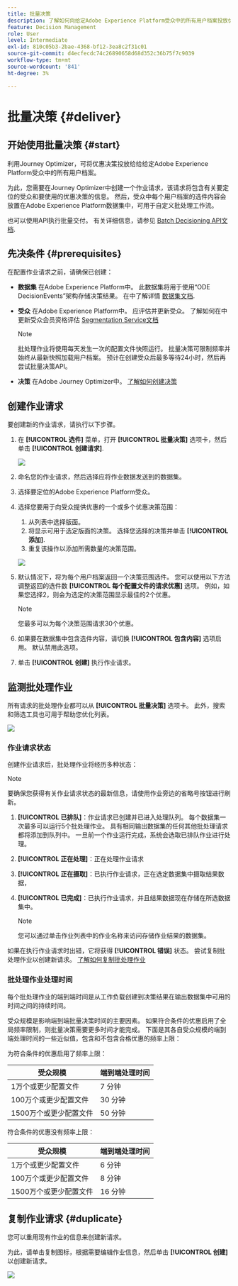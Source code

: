 ```yaml
---
title: 批量决策
description: 了解如何向给定Adobe Experience Platform受众中的所有用户档案投放优惠决策。
feature: Decision Management
role: User
level: Intermediate
exl-id: 810c05b3-2bae-4368-bf12-3ea8c2f31c01
source-git-commit: d4ecfecdc74c26890658d68d352c36b75f7c9039
workflow-type: tm+mt
source-wordcount: '841'
ht-degree: 3%

---
```


# 批量决策 {#deliver}

## 开始使用批量决策 {#start}

利用Journey Optimizer，可将优惠决策投放给给给定Adobe Experience Platform受众中的所有用户档案。

为此，您需要在Journey Optimizer中创建一个作业请求，该请求将包含有关要定位的受众和要使用的优惠决策的信息。 然后，受众中每个用户档案的选件内容会放置在Adobe Experience Platform数据集中，可用于自定义批处理工作流。

也可以使用API执行批量交付。 有关详细信息，请参见 [Batch Decisioning API文档](api-reference/offer-delivery-api/batch-decisioning-api.md).

## 先决条件 {#prerequisites}

在配置作业请求之前，请确保已创建：

* **数据集** 在Adobe Experience Platform中。 此数据集将用于使用“ODE DecisionEvents”架构存储决策结果。 在中了解详情 [数据集文档](https://experienceleague.adobe.com/docs/experience-platform/catalog/datasets/overview.html?lang=zh-Hans).

* **受众** 在Adobe Experience Platform中。 应评估并更新受众。 了解如何在中更新受众会员资格评估 [Segmentation Service文档](http://www.adobe.com/go/segmentation-overview-en)

  >[!NOTE]
  >
  >批处理作业将使用每天发生一次的配置文件快照运行。 批量决策可限制频率并始终从最新快照加载用户档案。 预计在创建受众后最多等待24小时，然后再尝试批量决策API。

* **决策** 在Adobe Journey Optimizer中。 [了解如何创建决策](offer-activities/create-offer-activities.md)

<!-- in API doc, remove these info and add ref here-->

## 创建作业请求

要创建新的作业请求，请执行以下步骤。

1. 在 **[!UICONTROL 选件]** 菜单，打开 **[!UICONTROL 批量决策]** 选项卡，然后单击 **[!UICONTROL 创建请求]**.

   ![](assets/batch-create.png)

1. 命名您的作业请求，然后选择应将作业数据发送到的数据集。

1. 选择要定位的Adobe Experience Platform受众。

1. 选择您要用于向受众提供优惠的一个或多个优惠决策范围：
   1. 从列表中选择版面。
   1. 将显示可用于选定版面的决策。 选择您选择的决策并单击 **[!UICONTROL 添加]**.
   1. 重复该操作以添加所需数量的决策范围。

   ![](assets/batch-decision.png)

1. 默认情况下，将为每个用户档案返回一个决策范围选件。 您可以使用以下方法调整返回的选件数 **[!UICONTROL 每个配置文件的请求优惠]** 选项。 例如，如果您选择2，则会为选定的决策范围显示最佳的2个优惠。

   >[!NOTE]
   >
   >您最多可以为每个决策范围请求30个优惠。

1. 如果要在数据集中包含选件内容，请切换 **[!UICONTROL 包含内容]** 选项启用。 默认禁用此选项。

1. 单击 **[!UICONTROL 创建]** 执行作业请求。

## 监测批处理作业

所有请求的批处理作业都可以从 **[!UICONTROL 批量决策]** 选项卡。 此外，搜索和筛选工具也可用于帮助您优化列表。

![](assets/batch-list.png)

### 作业请求状态

创建作业请求后，批处理作业将经历多种状态：

>[!NOTE]
>
>要确保您获得有关作业请求状态的最新信息，请使用作业旁边的省略号按钮进行刷新。

1. **[!UICONTROL 已排队]**：作业请求已创建并已进入处理队列。 每个数据集一次最多可以运行5个批处理作业。 具有相同输出数据集的任何其他批处理请求都将添加到队列中。 一旦前一个作业运行完成，系统会选取已排队作业进行处理。
1. **[!UICONTROL 正在处理]**：正在处理作业请求
1. **[!UICONTROL 正在摄取]**：已执行作业请求，正在选定数据集中摄取结果数据，
1. **[!UICONTROL 已完成]**：已执行作业请求，并且结果数据现在存储在所选数据集中。

   >[!NOTE]
   >
   >您可以通过单击作业列表中的作业名称来访问存储作业结果的数据集。

如果在执行作业请求时出错，它将获得 **[!UICONTROL 错误]** 状态。 尝试复制批处理作业以创建新请求。 [了解如何复制批处理作业](#duplicate)

### 批处理作业处理时间

每个批处理作业的端到端时间是从工作负载创建到决策结果在输出数据集中可用的时间之间的持续时间。

受众规模是影响端到端批量决策时间的主要因素。 如果符合条件的优惠启用了全局频率限制，则批量决策需要更多时间才能完成。 下面是其各自受众规模的端到端处理时间的一些近似值，包含和不包含合格优惠的频率上限：

为符合条件的优惠启用了频率上限：

| 受众规模 | 端到端处理时间 |
|--------------|----------------------------|
| 1万个或更少配置文件 | 7 分钟 |
| 100万个或更少配置文件 | 30 分钟 |
| 1500万个或更少配置文件 | 50 分钟 |

符合条件的优惠没有频率上限：

| 受众规模 | 端到端处理时间 |
|--------------|----------------------------|
| 1万个或更少配置文件 | 6 分钟 |
| 100万个或更少配置文件 | 8 分钟 |
| 1500万个或更少配置文件 | 16 分钟 |

## 复制作业请求 {#duplicate}

您可以重用现有作业的信息来创建新请求。

为此，请单击复制图标，根据需要编辑作业信息，然后单击 **[!UICONTROL 创建]** 以创建新请求。

![](assets/batch-duplicate.png)
